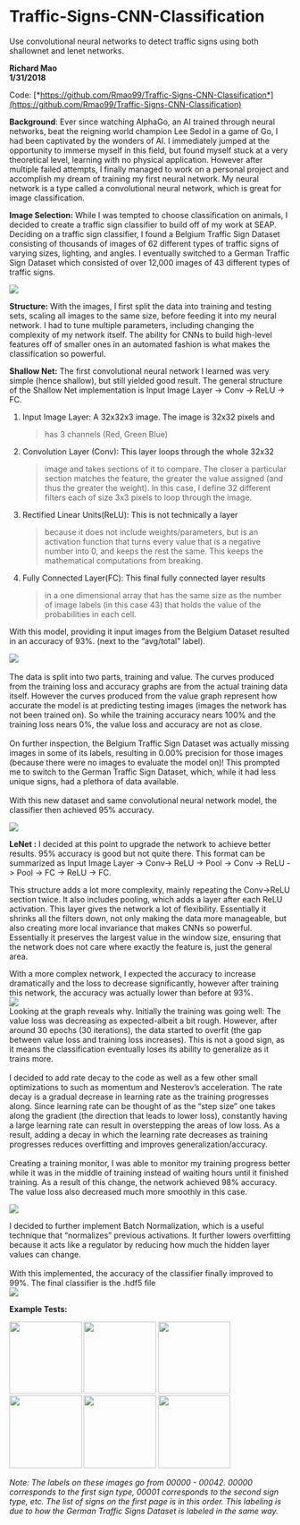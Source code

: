 # Traffic-Signs-CNN-Classification
Use convolutional neural networks to detect traffic signs using both shallownet and lenet networks.

**Richard Mao**\
**1/31/2018**

Code:
[*https://github.com/Rmao99/Traffic-Signs-CNN-Classification*](https://github.com/Rmao99/Traffic-Signs-CNN-Classification)

**Background**: Ever since watching AlphaGo, an AI trained through
neural networks, beat the reigning world champion Lee Sedol in a game of
Go, I had been captivated by the wonders of AI. I immediately jumped at
the opportunity to immerse myself in this field, but found myself stuck
at a very theoretical level, learning with no physical application.
However after multiple failed attempts, I finally managed to work on a
personal project and accomplish my dream of training my first neural
network. My neural network is a type called a convolutional neural
network, which is great for image classification.

**Image Selection:** While I was tempted to choose classification on
animals, I decided to create a traffic sign classifier to build off of
my work at SEAP. Deciding on a traffic sign classifier, I found a
Belgium Traffic Sign Dataset consisting of thousands of images of 62
different types of traffic signs of varying sizes, lighting, and angles.
I eventually switched to a German Traffic Sign Dataset which consisted
of over 12,000 images of 43 different types of traffic signs.

![](/images/image1.png)

**Structure:** With the images, I first split the data into training and
testing sets, scaling all images to the same size, before feeding it
into my neural network. I had to tune multiple parameters, including
changing the complexity of my network itself. The ability for CNNs to
build high-level features off of smaller ones in an automated fashion is
what makes the classification so powerful.

**Shallow Net:** The first convolutional neural network I learned was
very simple (hence shallow), but still yielded good result. The general
structure of the Shallow Net implementation is Input Image Layer -&gt;
Conv -&gt; ReLU -&gt; FC.

1.  Input Image Layer: A 32x32x3 image. The image is 32x32 pixels and
    > has 3 channels (Red, Green Blue)

2.  Convolution Layer (Conv): This layer loops through the whole 32x32
    > image and takes sections of it to compare. The closer a particular
    > section matches the feature, the greater the value assigned (and
    > thus the greater the weight). In this case, I define 32 different
    > filters each of size 3x3 pixels to loop through the image.

3.  Rectified Linear Units(ReLU): This is not technically a layer
    > because it does not include weights/parameters, but is an
    > activation function that turns every value that is a negative
    > number into 0, and keeps the rest the same. This keeps the
    > mathematical computations from breaking.

4.  Fully Connected Layer(FC): This final fully connected layer results
    > in a one dimensional array that has the same size as the number of
    > image labels (in this case 43) that holds the value of the
    > probabilities in each cell.

With this model, providing it input images from the Belgium Dataset
resulted in an accuracy of 93%. (next to the “avg/total” label).

![](/images/image11.png)\
\
The data is split into two parts, training and value. The curves
produced from the training loss and accuracy graphs are from the actual
training data itself. However the curves produced from the value graph
represent how accurate the model is at predicting testing images (images
the network has not been trained on). So while the training accuracy
nears 100% and the training loss nears 0%, the value loss and accuracy
are not as close.\
\
On further inspection, the Belgium Traffic Sign Dataset was actually
missing images in some of its labels, resulting in 0.00% precision for
those images (because there were no images to evaluate the model on)!
This prompted me to switch to the German Traffic Sign Dataset, which,
while it had less unique signs, had a plethora of data available.\
\
With this new dataset and same convolutional neural network model, the
classifier then achieved 95% accuracy.

![](/images/image7.png)

**LeNet :** I decided at this point to upgrade the network to achieve
better results. 95% accuracy is good but not quite there. This format 
can be summarized as Input Image Layer -&gt; Conv-&gt; ReLU -&gt; Pool 
-&gt; Conv -&gt; ReLU -&gt; Pool -&gt; FC -&gt; ReLU -&gt; FC.

This structure adds a lot more complexity, mainly repeating the
Conv-&gt;ReLU section twice. It also includes pooling, which adds a
layer after each ReLU activation. This layer gives the network a lot of
flexibility. Essentially it shrinks all the filters down, not only
making the data more manageable, but also creating more local invariance
that makes CNNs so powerful. Essentially it preserves the largest value
in the window size, ensuring that the network does not care where
exactly the feature is, just the general area.

With a more complex network, I expected the accuracy to increase
dramatically and the loss to decrease significantly, however after
training this network, the accuracy was actually lower than before at
93%.\
![](/images/image12.png)\
Looking at the graph reveals why. Initially the training was going well:
The value loss was decreasing as expected-albeit a bit rough. However,
after around 30 epochs (30 iterations), the data started to overfit (the
gap between value loss and training loss increases). This is not a good
sign, as it means the classification eventually loses its ability to
generalize as it trains more.\
\
I decided to add rate decay to the code as well as a few other small
optimizations to such as momentum and Nesterov’s acceleration. The rate
decay is a gradual decrease in learning rate as the training progresses
along. Since learning rate can be thought of as the “step size” one
takes along the gradient (the direction that leads to lower loss),
constantly having a large learning rate can result in overstepping the
areas of low loss. As a result, adding a decay in which the learning
rate decreases as training progresses reduces overfitting and improves
generalization/accuracy.\
\
Creating a training monitor, I was able to monitor my training progress
better while it was in the middle of training instead of waiting hours
until it finished training. As a result of this change, the network
achieved 98% accuracy. The value loss also decreased much more smoothly
in this case.

![](/images/image9.png)

I decided to further implement Batch Normalization, which is a useful
technique that “normalizes” previous activations. It further lowers
overfitting because it acts like a regulator by reducing how much the
hidden layer values can change.\
\
With this implemented, the accuracy of the classifier finally improved
to 99%. The final classifier is the .hdf5 file\
![](/images/image3.png)

**Example Tests:**

<img src="images/image6.png" width="129.5000524934" height="129.5000524934"> <img src="images/image2.png" width="129.5000524934" height="129.5000524934"> <img src="images/image5.png" width="129.5000524934" height="129.5000524934"> <img src="images/image8.png" width="129.5000524934" height="129.5000524934"> <img src="images/image10.png" width="129.5000524934" height="129.5000524934"> <img src="images/image4.png" width="129.5000524934" height="129.5000524934">

*Note: The labels on these images go from 00000 - 00042. 00000
corresponds to the first sign type, 00001 corresponds to the second sign
type, etc. The list of signs on the first page is in this order. This
labeling is due to how the German Traffic Signs Dataset is labeled in
the same way.*

